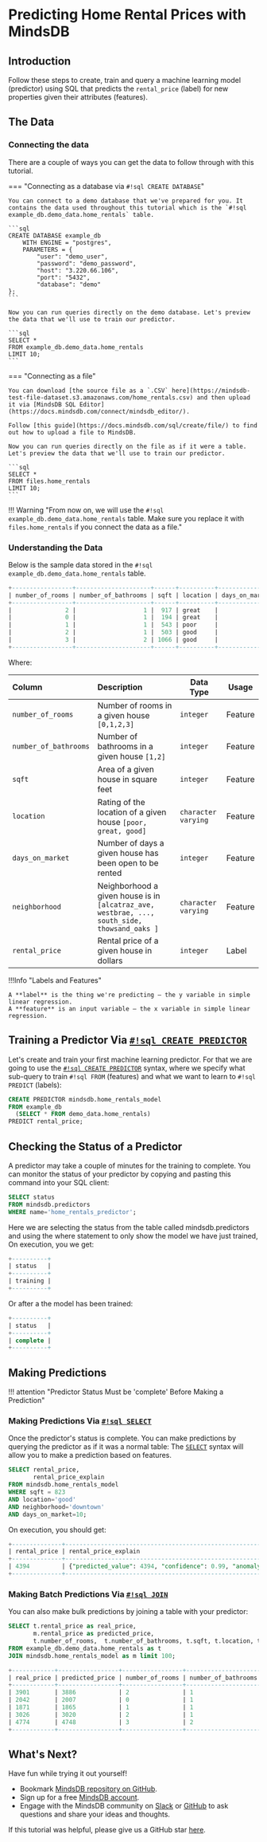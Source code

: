 # Predicting Home Rental Prices with MindsDB

## Introduction

Follow these steps to create, train and query a machine learning model (predictor) using SQL that predicts the `rental_price` (label) for new properties given their attributes (features).

## The Data

### Connecting the data

There are a couple of ways you can get the data to follow through with this tutorial.

=== "Connecting as a database via `#!sql CREATE DATABASE`"

    You can connect to a demo database that we've prepared for you. It contains the data used throughout this tutorial which is the `#!sql example_db.demo_data.home_rentals` table.

    ```sql
    CREATE DATABASE example_db
        WITH ENGINE = "postgres",
        PARAMETERS = {
            "user": "demo_user",
            "password": "demo_password",
            "host": "3.220.66.106",
            "port": "5432",
            "database": "demo"
    };
    ```

    Now you can run queries directly on the demo database. Let's preview the data that we'll use to train our predictor.

    ```sql
    SELECT * 
    FROM example_db.demo_data.home_rentals 
    LIMIT 10;
    ```

=== "Connecting as a file"

    You can download [the source file as a `.CSV` here](https://mindsdb-test-file-dataset.s3.amazonaws.com/home_rentals.csv) and then upload it via [MindsDB SQL Editor](https://docs.mindsdb.com/connect/mindsdb_editor/).

    Follow [this guide](https://docs.mindsdb.com/sql/create/file/) to find out how to upload a file to MindsDB.

    Now you can run queries directly on the file as if it were a table. Let's preview the data that we'll use to train our predictor.

    ```sql
    SELECT *
    FROM files.home_rentals
    LIMIT 10;
    ```

!!! Warning "From now on, we will use the `#!sql example_db.demo_data.home_rentals` table. Make sure you replace it with `files.home_rentals` if you connect the data as a file."

### Understanding the Data

Below is the sample data stored in the `#!sql example_db.demo_data.home_rentals` table.

```sql
+-----------------+---------------------+------+----------+----------------+----------------+--------------+
| number_of_rooms | number_of_bathrooms | sqft | location | days_on_market | neighborhood   | rental_price |
+-----------------+---------------------+------+----------+----------------+----------------+--------------+
|               2 |                   1 |  917 | great    |             13 | berkeley_hills |         3901 |
|               0 |                   1 |  194 | great    |             10 | berkeley_hills |         2042 |
|               1 |                   1 |  543 | poor     |             18 | westbrae       |         1871 |
|               2 |                   1 |  503 | good     |             10 | downtown       |         3026 |
|               3 |                   2 | 1066 | good     |             13 | thowsand_oaks  |         4774 |
+-----------------+---------------------+------+----------+----------------+----------------+--------------+
```

Where:

| Column                | Description                                                                                  | Data Type           | Usage   |
| :-------------------- | :------------------------------------------------------------------------------------------- | ------------------- | ------- |
| `number_of_rooms`     | Number of rooms in a given house `[0,1,2,3]`                                                 | `integer`           | Feature |
| `number_of_bathrooms` | Number of bathrooms in a given house `[1,2]`                                                 | `integer`           | Feature |
| `sqft`                | Area of a given house in square feet                                                         | `integer`           | Feature |
| `location`            | Rating of the location of a given house `[poor, great, good]`                                | `character varying` | Feature |
| `days_on_market`      | Number of days a given house has been open to be rented                                      | `integer`           | Feature |
| `neighborhood`        | Neighborhood a given house is in `[alcatraz_ave, westbrae, ..., south_side, thowsand_oaks ]` | `character varying` | Feature |
| `rental_price`        | Rental price of a given house in dollars                                                     | `integer`           | Label   |

!!!Info "Labels and Features"

    A **label** is the thing we're predicting — the y variable in simple linear regression.
    A **feature** is an input variable — the x variable in simple linear regression.

## Training a Predictor Via [`#!sql CREATE PREDICTOR`](/sql/create/predictor)

Let's create and train your first machine learning predictor. For that we are going to use the [`#!sql CREATE PREDICTOR`](/sql/create/predictor) syntax, where we specify what sub-query to train `#!sql FROM` (features) and what we want to learn to `#!sql PREDICT` (labels):

```sql
CREATE PREDICTOR mindsdb.home_rentals_model
FROM example_db
  (SELECT * FROM demo_data.home_rentals)
PREDICT rental_price;
```

## Checking the Status of a Predictor

A predictor may take a couple of minutes for the training to complete. You can monitor the status of your predictor by copying and pasting this command into your SQL client:

```sql
SELECT status
FROM mindsdb.predictors
WHERE name='home_rentals_predictor';
```

Here we are selecting the status from the table called mindsdb.predictors and using the where statement to only show the model we have just trained, On execution, you we get:

```sql
+----------+
| status   |
+----------+
| training |
+----------+
```

Or after a the model has been trained:

```sql
+----------+
| status   |
+----------+
| complete |
+----------+
```

## Making Predictions

!!! attention "Predictor Status Must be 'complete' Before Making a Prediction"

### Making Predictions Via [`#!sql SELECT`](/sql/api/select)

Once the predictor's status is complete. You can make predictions by querying the predictor as if it was a normal table:
The [`SELECT`](/sql/api/select/) syntax will allow you to make a prediction based on features.

```sql
SELECT rental_price,
       rental_price_explain
FROM mindsdb.home_rentals_model
WHERE sqft = 823
AND location='good'
AND neighborhood='downtown'
AND days_on_market=10;
```

On execution, you should get:

```sql
+--------------+-----------------------------------------------------------------------------------------------------------------------------------------------+
| rental_price | rental_price_explain                                                                                                                          |
+--------------+-----------------------------------------------------------------------------------------------------------------------------------------------+
| 4394         | {"predicted_value": 4394, "confidence": 0.99, "anomaly": null, "truth": null, "confidence_lower_bound": 4313, "confidence_upper_bound": 4475} |
+--------------+-----------------------------------------------------------------------------------------------------------------------------------------------+
```

### Making Batch Predictions Via [`#!sql JOIN`](/sql/api/join)

You can also make bulk predictions by joining a table with your predictor:

```sql
SELECT t.rental_price as real_price, 
       m.rental_price as predicted_price,
       t.number_of_rooms,  t.number_of_bathrooms, t.sqft, t.location, t.days_on_market 
FROM example_db.demo_data.home_rentals as t 
JOIN mindsdb.home_rentals_model as m limit 100;
```

```sql
+------------+-----------------+-----------------+---------------------+------+----------+----------------+
| real_price | predicted_price | number_of_rooms | number_of_bathrooms | sqft | location | days_on_market |
+------------+-----------------+-----------------+---------------------+------+----------+----------------+
| 3901       | 3886            | 2               | 1                   | 917  | great    | 13             |
| 2042       | 2007            | 0               | 1                   | 194  | great    | 10             |
| 1871       | 1865            | 1               | 1                   | 543  | poor     | 18             |
| 3026       | 3020            | 2               | 1                   | 503  | good     | 10             |
| 4774       | 4748            | 3               | 2                   | 1066 | good     | 13             |
+------------+-----------------+-----------------+---------------------+------+----------+----------------+
```

## What's Next?

Have fun while trying it out yourself!

* Bookmark [MindsDB repository on GitHub](https://github.com/mindsdb/mindsdb).
* Sign up for a free [MindsDB account](https://cloud.mindsdb.com/register).
* Engage with the MindsDB community on [Slack](https://mindsdb.com/joincommunity) or [GitHub](https://github.com/mindsdb/mindsdb/discussions) to ask questions and share your ideas and thoughts.

If this tutorial was helpful, please give us a GitHub star [here](https://github.com/mindsdb/mindsdb).
